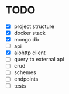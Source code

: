 # TODO

- [x] project structure
- [x] docker stack
- [x] mongo db
- [ ] api
- [x] aiohttp client
- [ ] query to external api
- [ ] crud
- [ ] schemes
- [ ] endpoints
- [ ] tests
